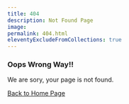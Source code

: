 ```yaml
---
title: 404
description: Not Found Page
image: 
permalink: 404.html
eleventyExcludeFromCollections: true
---
```

### Oops Wrong Way!!

We are sory, your page is not found.

[Back to Home Page](/)

